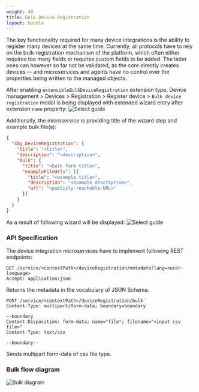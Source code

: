 ```yaml
---
weight: 40
title: Bulk Device Registration 
layout: bundle
---
```


The key functionality required for many device integrations is the ability to register many devices at the same time. Currently, all protocols have to rely on the bulk-registration mechanism of the platform, which often either requires too many fields or requires custom fields to be added. The latter ones can however so far not be validated, as the core directly creates devices -- and microservices and agents have no control over the properties being written to the managed objects.

After enabling `extensibleBulkDeviceRegistration` extension type, Device management > Devices > Registration > Register device > `Bulk device registration` modal is being displayed with extended wizard entry after extension `name` property:
![Select guide](/images/extensible-device-registration/register-device-menu-with-extensible-device-reg.png)

Additionally, the microservice is providing title of the wizard step and example bulk file(s):
```json
{
  "c8y_DeviceRegistration": {
    "title": "<title>",
    "description": "<description>",
    "bulk": {
      "title": "<bulk form title>",
      "exampleFileUrls": [{
        "title": "<example title>",
        "description": "<example description>",
        "url": "<publicly-reachable-URL>"
      }]
    }
  }
}
```

As a result of following wizard will be displayed:
![Select guide](/images/extensible-device-registration/extensible-bulk-device-reg.png)

### API Specification

The device integration microservices have to implement following REST endpoints:

```
GET /service/<contextPath>/deviceRegistration/metadata?lang=<user-language>
Accept: application/json
```

Returns the metadata in the vocabulary of JSON Schema.

```
POST /service/<contextPath>/deviceRegistration/bulk`
Content-Type: multipart/form-data; boundary=boundary

--boundary
Content-Disposition: form-data; name="file"; filename="<input csv file>"
Content-Type: text/csv

--boundary--
```

Sends multipart form-data of csv file type.


### Bulk flow diagram
![Bulk diagram](/images/extensible-device-registration/bulk-diagram-sync.png)
